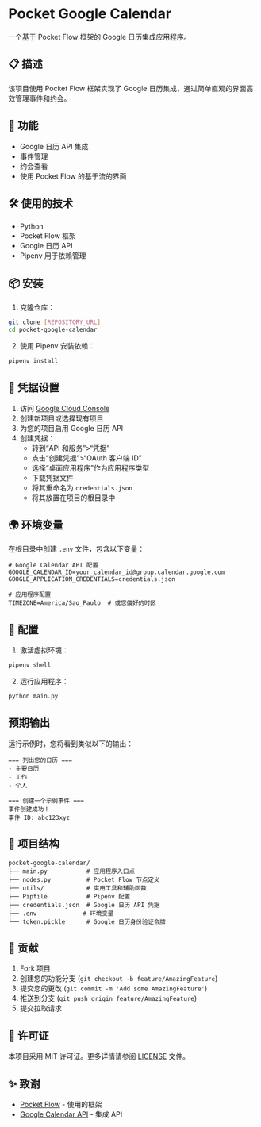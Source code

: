 # Pocket Google Calendar

一个基于 Pocket Flow 框架的 Google 日历集成应用程序。

## 📋 描述

该项目使用 Pocket Flow 框架实现了 Google 日历集成，通过简单直观的界面高效管理事件和约会。

## 🚀 功能

- Google 日历 API 集成
- 事件管理
- 约会查看
- 使用 Pocket Flow 的基于流的界面

## 🛠️ 使用的技术

- Python
- Pocket Flow 框架
- Google 日历 API
- Pipenv 用于依赖管理

## 📦 安装

1. 克隆仓库：
```bash
git clone [REPOSITORY_URL]
cd pocket-google-calendar
```

2. 使用 Pipenv 安装依赖：
```bash
pipenv install
```

## 🔑 凭据设置

1. 访问 [Google Cloud Console](https://console.cloud.google.com/)
2. 创建新项目或选择现有项目
3. 为您的项目启用 Google 日历 API
4. 创建凭据：
   - 转到“API 和服务”>“凭据”
   - 点击“创建凭据”>“OAuth 客户端 ID”
   - 选择“桌面应用程序”作为应用程序类型
   - 下载凭据文件
   - 将其重命名为 `credentials.json`
   - 将其放置在项目的根目录中

## 🌍 环境变量

在根目录中创建 `.env` 文件，包含以下变量：

```env
# Google Calendar API 配置
GOOGLE_CALENDAR_ID=your_calendar_id@group.calendar.google.com
GOOGLE_APPLICATION_CREDENTIALS=credentials.json

# 应用程序配置
TIMEZONE=America/Sao_Paulo  # 或您偏好的时区
```

## 🔧 配置

1. 激活虚拟环境：
```bash
pipenv shell
```

2. 运行应用程序：
```bash
python main.py
```

## 预期输出

运行示例时，您将看到类似以下的输出：

```
=== 列出您的日历 ===
- 主要日历
- 工作
- 个人

=== 创建一个示例事件 ===
事件创建成功！
事件 ID: abc123xyz
```


## 📁 项目结构

```
pocket-google-calendar/
├── main.py           # 应用程序入口点
├── nodes.py          # Pocket Flow 节点定义
├── utils/            # 实用工具和辅助函数
├── Pipfile           # Pipenv 配置
├── credentials.json  # Google 日历 API 凭据
├── .env             # 环境变量
└── token.pickle      # Google 日历身份验证令牌
```

## 🤝 贡献

1. Fork 项目
2. 创建您的功能分支 (`git checkout -b feature/AmazingFeature`)
3. 提交您的更改 (`git commit -m 'Add some AmazingFeature'`)
4. 推送到分支 (`git push origin feature/AmazingFeature`)
5. 提交拉取请求

## 📝 许可证

本项目采用 MIT 许可证。更多详情请参阅 [LICENSE](LICENSE) 文件。

## ✨ 致谢

- [Pocket Flow](https://github.com/ssvip9527/PocketFlow) - 使用的框架
- [Google Calendar API](https://developers.google.com/calendar) - 集成 API